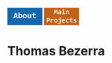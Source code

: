<p align="left">
  <a href="About.md"><img alt="ABOUT" src="About Button.jpg" width="80"/></a>
  <a href="MainProjects.md"><img alt="MAIN PROJECTS" src="Main Button.jpg" width="80"/></a>
</p>

# Thomas Bezerra